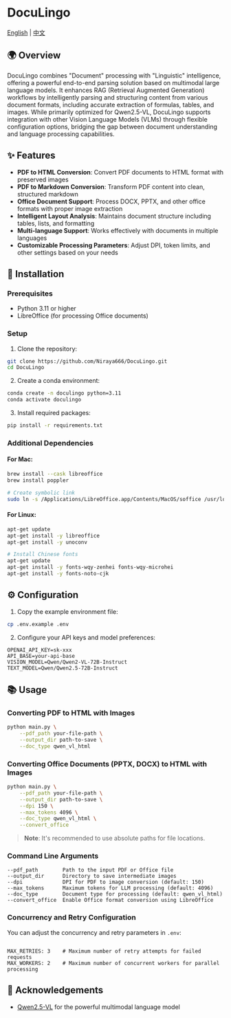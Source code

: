 # DocuLingo

[English](./README.md) | [中文](./docs/README-CN.md)


<a id="english"></a>

## 🌍 Overview

DocuLingo combines "Document" processing with "Linguistic" intelligence, offering a powerful end-to-end parsing solution based on multimodal large language models. It enhances RAG (Retrieval Augmented Generation) workflows by intelligently parsing and structuring content from various document formats, including accurate extraction of formulas, tables, and images. While primarily optimized for Qwen2.5-VL, DocuLingo supports integration with other Vision Language Models (VLMs) through flexible configuration options, bridging the gap between document understanding and language processing capabilities.

## ✨ Features

- **PDF to HTML Conversion**: Convert PDF documents to HTML format with preserved images
- **PDF to Markdown Conversion**: Transform PDF content into clean, structured markdown
- **Office Document Support**: Process DOCX, PPTX, and other office formats with proper image extraction
- **Intelligent Layout Analysis**: Maintains document structure including tables, lists, and formatting
- **Multi-language Support**: Works effectively with documents in multiple languages
- **Customizable Processing Parameters**: Adjust DPI, token limits, and other settings based on your needs

## 🔧 Installation

### Prerequisites

- Python 3.11 or higher
- LibreOffice (for processing Office documents)

### Setup

1. Clone the repository:
```bash
git clone https://github.com/Niraya666/DocuLingo.git
cd DocuLingo
```

2. Create a conda environment:
```bash
conda create -n doculingo python=3.11
conda activate doculingo
```

3. Install required packages:
```bash
pip install -r requirements.txt
```

### Additional Dependencies

#### For Mac:
```bash
brew install --cask libreoffice
brew install poppler

# Create symbolic link
sudo ln -s /Applications/LibreOffice.app/Contents/MacOS/soffice /usr/local/bin/libreoffice
```

#### For Linux:
```bash
apt-get update
apt-get install -y libreoffice
apt-get install -y unoconv

# Install Chinese fonts
apt-get update
apt-get install -y fonts-wqy-zenhei fonts-wqy-microhei
apt-get install -y fonts-noto-cjk
```

## ⚙️ Configuration

1. Copy the example environment file:
```bash
cp .env.example .env
```

2. Configure your API keys and model preferences:
```
OPENAI_API_KEY=sk-xxx
API_BASE=your-api-base
VISION_MODEL=Qwen/Qwen2-VL-72B-Instruct
TEXT_MODEL=Qwen/Qwen2.5-72B-Instruct
```

## 📚 Usage

### Converting PDF to HTML with Images

```bash
python main.py \
    --pdf_path your-file-path \
    --output_dir path-to-save \
    --doc_type qwen_vl_html
```

### Converting Office Documents (PPTX, DOCX) to HTML with Images

```bash
python main.py \
    --pdf_path your-file-path \
    --output_dir path-to-save \
    --dpi 150 \
    --max_tokens 4096 \
    --doc_type qwen_vl_html \
    --convert_office
```

> **Note**: It's recommended to use absolute paths for file locations.

### Command Line Arguments

```
--pdf_path        Path to the input PDF or Office file
--output_dir      Directory to save intermediate images
--dpi             DPI for PDF to image conversion (default: 150)
--max_tokens      Maximum tokens for LLM processing (default: 4096)
--doc_type        Document type for processing (default: qwen_vl_html)
--convert_office  Enable Office format conversion using LibreOffice
```

### Concurrency and Retry Configuration

You can adjust the concurrency and retry parameters in `.env`:

```

MAX_RETRIES: 3    # Maximum number of retry attempts for failed requests
MAX_WORKERS: 2    # Maximum number of concurrent workers for parallel processing
```

## 🙏 Acknowledgements

- [Qwen2.5-VL](https://github.com/QwenLM/Qwen2.5-VL) for the powerful multimodal language model
